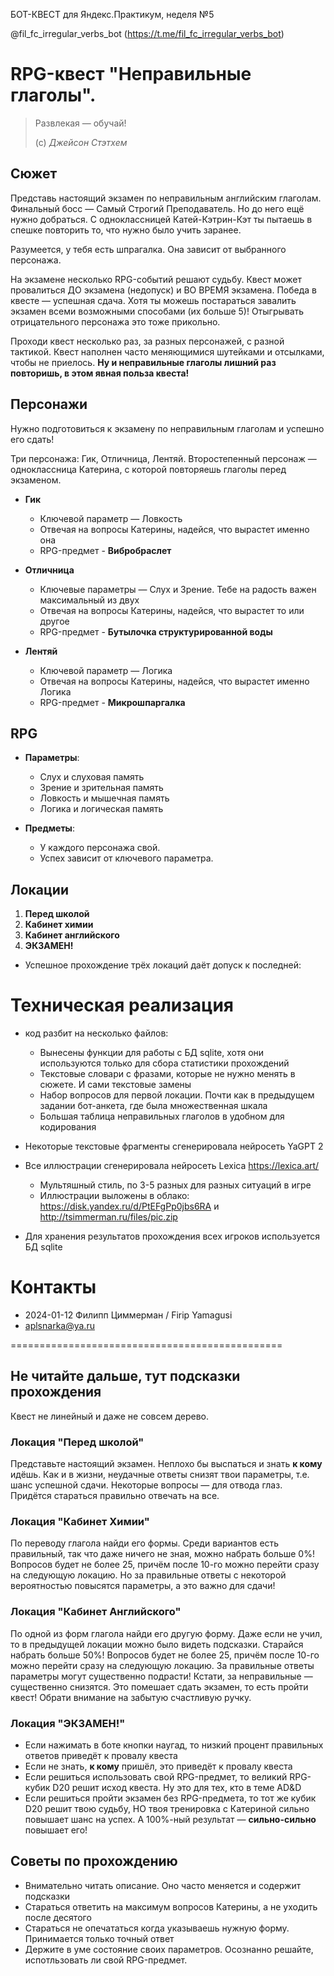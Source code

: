 
БОТ-КВЕСТ для Яндекс.Практикум, неделя №5

@fil_fc_irregular_verbs_bot
(https://t.me/fil_fc_irregular_verbs_bot)

# RPG-квест "Неправильные глаголы".
> Развлекая — обучай!
> 
> (с) *Джейсон Стэтхем*


## Сюжет

Представь настоящий экзамен по неправильным английским глаголам. 
Финальный босс — Самый Строгий Преподаватель. Но до него ещё нужно добраться.
С одноклассницей Катей-Кэтрин-Кэт ты пытаешь в спешке повторить то, что 
нужно было учить заранее.  

Разумеется, у тебя есть шпрагалка. Она зависит от выбранного персонажа. 

На экзамене несколько RPG-событий решают судьбу. Квест может провалиться 
ДО экзамена (недопуск) и ВО ВРЕМЯ экзамена. Победа в квесте — успешная сдача. 
Хотя ты можешь постараться завалить экзамен всеми возможными способами 
(их больше 5)! Отыгрывать отрицательного персонажа это тоже прикольно. 

Проходи квест несколько раз, за разных персонажей, с разной тактикой. 
Квест наполнен часто меняющимися шутейками и отсылками, чтобы не приелось. 
**Ну и неправильные глаголы лишний раз повторишь, в этом явная польза квеста!**


## Персонажи

Нужно подготовиться к экзамену по неправильным глаголам и успешно его сдать!

Три персонажа: Гик, Отличница, Лентяй. Второстепенный персонаж — 
одноклассница Катерина, с которой повторяешь глаголы перед экзаменом. 

- **Гик**
  - Ключевой параметр — Ловкость
  - Отвечая на вопросы Катерины, надейся, что вырастет именно она
  - RPG-предмет - **Вибробраслет**

- **Отличница**
  - Ключевые параметры — Слух и Зрение. 
    Тебе на радость важен максимальный из двух
  - Отвечая на вопросы Катерины, надейся, что вырастет то или другое 
  - RPG-предмет - **Бутылочка структурированной воды**

- **Лентяй**
  - Ключевой параметр — Логика
  - Отвечая на вопросы Катерины, надейся, что вырастет именно Логика 
  - RPG-предмет - **Микрошпаргалка**

## RPG
- **Параметры**: 
  - Слух и слуховая память
  - Зрение и зрительная память
  - Ловкость и мышечная память
  - Логика и логическая память


- **Предметы**: 
  - У каждого персонажа свой. 
  - Успех зависит от ключевого параметра.

## Локации
1. **Перед школой**
2. **Кабинет химии**
3. **Кабинет английского**
4. **ЭКЗАМЕН!**
- Успешное прохождение трёх локаций даёт допуск к последней:


# Техническая реализация

- код разбит на несколько файлов: 
  - Вынесены функции для работы с БД sqlite, хотя они используются только
    для сбора статистики прохождений
  - Текстовые словари с фразами, которые не нужно менять в сюжете. 
    И сами текстовые замены
  - Набор вопросов для первой локации. Почти как в предыдущем задании 
    бот-анкета, где была множественная шкала
  - Большая таблица неправильных глаголов в удобном для кодирования


- Некоторые текстовые фрагменты сгенерировала нейросеть YaGPT 2


- Все иллюстрации сгенерировала нейросеть Lexica https://lexica.art/
  - Мультяшный стиль, по 3-5 разных для разных ситуаций в игре
  - Иллюстрации выложены в облако: https://disk.yandex.ru/d/PtEFgPp0jbs6RA 
    и http://tsimmerman.ru/files/pic.zip 


- Для хранения результатов прохождения всех игроков используется БД sqlite

# Контакты
- 2024-01-12 Филипп Циммерман / Firip Yamagusi
- [aplsnarka@ya.ru](mailto:aplsnarka@ya.ru)

===============================================
## Не читайте дальше, тут подсказки прохождения

Квест не линейный и даже не совсем дерево.

### Локация "Перед школой"

Представьте настоящий экзамен. Неплохо бы выспаться и знать **к кому** идёшь. 
Как и в жизни, неудачные ответы снизят твои параметры, т.е. шанс успешной 
сдачи. Некоторые вопросы — для отвода глаз. Придётся стараться правильно 
отвечать на все. 

### Локация "Кабинет Химии"

По переводу глагола найди его формы. Среди вариантов есть правильный, так что
даже ничего не зная, можно набрать больше 0%! Вопросов будет не более 25, 
причём после 10-го можно перейти сразу на следующую локацию. Но за правильные 
ответы с некоторой вероятностью повысятся параметры, а это важно для сдачи!

### Локация "Кабинет Английского"

По одной из форм глагола найди его другую форму. Даже если не учил, то в 
предыдущей локации можно было видеть подсказки. Старайся набрать больше 50%! 
Вопросов будет не более 25, причём после 10-го можно перейти сразу на 
следующую локацию. За правильные ответы параметры могут существенно подрасти! 
Кстати, за неправильные — существенно снизятся. Это помешает сдать экзамен, 
то есть пройти квест! Обрати внимание на забытую счастливую ручку. 

### Локация "ЭКЗАМЕН!"

- Если нажимать в боте кнопки наугад, то низкий процент правильных ответов 
  приведёт к провалу квеста
- Если не знать, **к кому** пришёл, это приведёт к провалу квеста
- Если решиться использовать свой RPG-предмет, то великий RPG-кубик D20
  решит исход квеста. Ну это для тех, кто в теме AD&D
- Если решиться пройти экзамен без RPG-предмета, то тот же кубик D20 
  решит твою судьбу, НО твоя тренировка с Катериной сильно повышает шанс 
  на успех. А 100%-ный результат — **сильно-сильно** повышает его!

## Советы по прохождению

- Внимательно читать описание. Оно часто меняется и содержит подсказки
- Стараться ответить на максимум вопросов Катерины, а не уходить после десятого
- Стараться не опечататься когда указываешь нужную форму. Принимается 
  только точный ответ
- Держите в уме состояние своих параметров. Осознанно решайте, испотльзовать 
  ли свой RPG-предмет.
